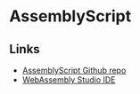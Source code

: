 # AssemblyScript

## Links

* [AssemblyScript Github repo](https://github.com/AssemblyScript/assemblyscript)
* [WebAssembly Studio IDE](https://webassembly.studio/)